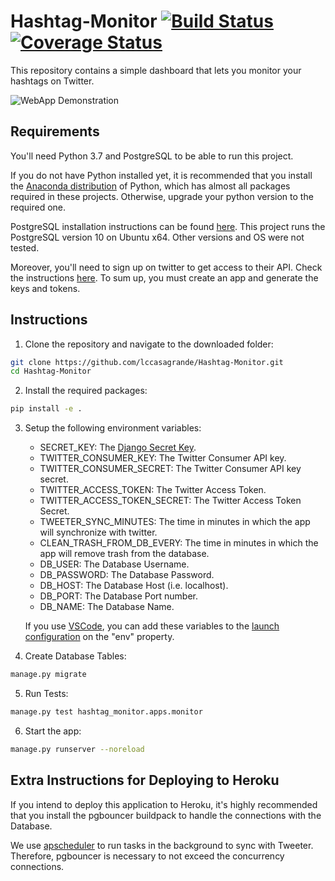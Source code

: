 # Hashtag-Monitor [![Build Status](https://travis-ci.com/lccasagrande/Hashtag-Monitor.svg?branch=master)](https://travis-ci.com/lccasagrande/Hashtag-Monitor) [![Coverage Status](https://coveralls.io/repos/github/lccasagrande/Hashtag-Monitor/badge.svg?branch=master)](https://coveralls.io/github/lccasagrande/Hashtag-Monitor?branch=master)

This repository contains a simple dashboard that lets you monitor your hashtags on Twitter.

![WebApp Demonstration](hashtag_monitor/apps/monitor/docs/demonstration.gif)

## Requirements

You'll need Python 3.7 and PostgreSQL to be able to run this project.

If you do not have Python installed yet, it is recommended that you install the [Anaconda distribution](https://www.anaconda.com/distribution/) of Python, which has almost all packages required in these projects. Otherwise, upgrade your python version to the required one.

PostgreSQL installation instructions can be found [here](https://www.postgresql.org/download/). This project runs the PostgreSQL version 10 on Ubuntu x64. Other versions and OS were not tested.

Moreover, you'll need to sign up on twitter to get access to their API. Check the instructions [here](https://developer.twitter.com/). To sum up, you must create an app and generate the keys and tokens.

## Instructions

1. Clone the repository and navigate to the downloaded folder:

```bash
git clone https://github.com/lccasagrande/Hashtag-Monitor.git
cd Hashtag-Monitor
```

2. Install the required packages:

```bash
pip install -e .
```

3. Setup the following environment variables:
    - SECRET_KEY: The [Django Secret Key](https://docs.djangoproject.com/en/dev/ref/settings/#secret-key).
    - TWITTER_CONSUMER_KEY: The Twitter Consumer API key.
    - TWITTER_CONSUMER_SECRET: The Twitter Consumer API key secret.
    - TWITTER_ACCESS_TOKEN: The Twitter Access Token.
    - TWITTER_ACCESS_TOKEN_SECRET: The Twitter Access Token Secret.
    - TWEETER_SYNC_MINUTES: The time in minutes in which the app will synchronize with twitter.
    - CLEAN_TRASH_FROM_DB_EVERY: The time in minutes in which the app will remove trash from the database.
    - DB_USER: The Database Username.
    - DB_PASSWORD: The Database Password.
    - DB_HOST: The Database Host (i.e. localhost).
    - DB_PORT: The Database Port number.
    - DB_NAME: The Database Name.

    If you use [VSCode](https://code.visualstudio.com/), you can add these variables to the [launch configuration](https://code.visualstudio.com/docs/editor/debugging#_launch-configurations) on the "env" property.

4. Create Database Tables:

```bash
manage.py migrate
```

5. Run Tests:

```bash
manage.py test hashtag_monitor.apps.monitor
```

6. Start the app:

```bash
manage.py runserver --noreload
```

## Extra Instructions for Deploying to Heroku
If you intend to deploy this application to Heroku, it's highly recommended that you install the pgbouncer buildpack to handle the connections with the Database.

We use [apscheduler](https://apscheduler.readthedocs.io/en/latest/) to run tasks in the background to sync with Tweeter. Therefore, pgbouncer is necessary to not exceed the concurrency connections.
